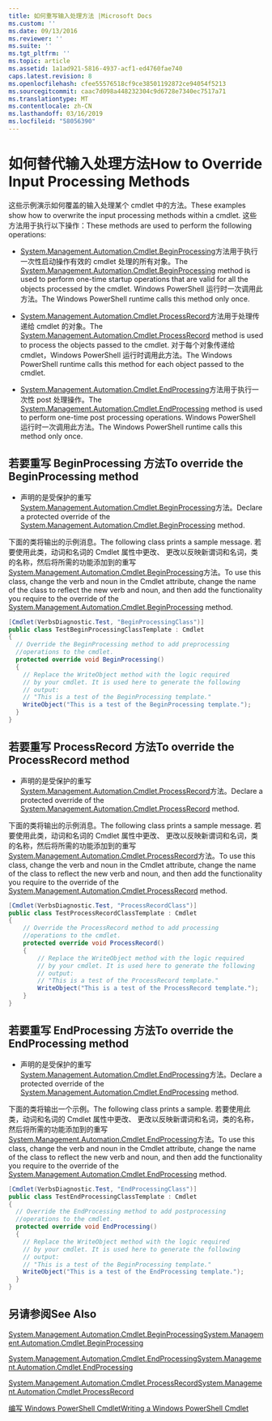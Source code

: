 ```yaml
---
title: 如何重写输入处理方法 |Microsoft Docs
ms.custom: ''
ms.date: 09/13/2016
ms.reviewer: ''
ms.suite: ''
ms.tgt_pltfrm: ''
ms.topic: article
ms.assetid: 1a1ad921-5816-4937-acf1-ed4760fae740
caps.latest.revision: 8
ms.openlocfilehash: cfee55576518cf9ce38501192872ce94054f5213
ms.sourcegitcommit: caac7d098a448232304c9d6728e7340ec7517a71
ms.translationtype: MT
ms.contentlocale: zh-CN
ms.lasthandoff: 03/16/2019
ms.locfileid: "58056390"
---
```

# <a name="how-to-override-input-processing-methods"></a><span data-ttu-id="1fca1-102">如何替代输入处理方法</span><span class="sxs-lookup"><span data-stu-id="1fca1-102">How to Override Input Processing Methods</span></span>

<span data-ttu-id="1fca1-103">这些示例演示如何覆盖的输入处理某个 cmdlet 中的方法。</span><span class="sxs-lookup"><span data-stu-id="1fca1-103">These examples show how to overwrite the input processing methods within a cmdlet.</span></span> <span data-ttu-id="1fca1-104">这些方法用于执行以下操作：</span><span class="sxs-lookup"><span data-stu-id="1fca1-104">These methods are used to perform the following operations:</span></span>

- <span data-ttu-id="1fca1-105">[System.Management.Automation.Cmdlet.BeginProcessing](/dotnet/api/System.Management.Automation.Cmdlet.BeginProcessing)方法用于执行一次性启动操作有效的 cmdlet 处理的所有对象。</span><span class="sxs-lookup"><span data-stu-id="1fca1-105">The [System.Management.Automation.Cmdlet.BeginProcessing](/dotnet/api/System.Management.Automation.Cmdlet.BeginProcessing) method is used to perform one-time startup operations that are valid for all the objects processed by the cmdlet.</span></span> <span data-ttu-id="1fca1-106">Windows PowerShell 运行时一次调用此方法。</span><span class="sxs-lookup"><span data-stu-id="1fca1-106">The Windows PowerShell runtime calls this method only once.</span></span>

- <span data-ttu-id="1fca1-107">[System.Management.Automation.Cmdlet.ProcessRecord](/dotnet/api/System.Management.Automation.Cmdlet.ProcessRecord)方法用于处理传递给 cmdlet 的对象。</span><span class="sxs-lookup"><span data-stu-id="1fca1-107">The [System.Management.Automation.Cmdlet.ProcessRecord](/dotnet/api/System.Management.Automation.Cmdlet.ProcessRecord) method is used to process the objects passed to the cmdlet.</span></span> <span data-ttu-id="1fca1-108">对于每个对象传递给 cmdlet，Windows PowerShell 运行时调用此方法。</span><span class="sxs-lookup"><span data-stu-id="1fca1-108">The Windows PowerShell runtime calls this method for each object passed to the cmdlet.</span></span>

- <span data-ttu-id="1fca1-109">[System.Management.Automation.Cmdlet.EndProcessing](/dotnet/api/System.Management.Automation.Cmdlet.EndProcessing)方法用于执行一次性 post 处理操作。</span><span class="sxs-lookup"><span data-stu-id="1fca1-109">The [System.Management.Automation.Cmdlet.EndProcessing](/dotnet/api/System.Management.Automation.Cmdlet.EndProcessing) method is used to perform one-time post processing operations.</span></span> <span data-ttu-id="1fca1-110">Windows PowerShell 运行时一次调用此方法。</span><span class="sxs-lookup"><span data-stu-id="1fca1-110">The Windows PowerShell runtime calls this method only once.</span></span>

## <a name="to-override-the-beginprocessing-method"></a><span data-ttu-id="1fca1-111">若要重写 BeginProcessing 方法</span><span class="sxs-lookup"><span data-stu-id="1fca1-111">To override the BeginProcessing method</span></span>

- <span data-ttu-id="1fca1-112">声明的是受保护的重写[System.Management.Automation.Cmdlet.BeginProcessing](/dotnet/api/System.Management.Automation.Cmdlet.BeginProcessing)方法。</span><span class="sxs-lookup"><span data-stu-id="1fca1-112">Declare a protected override of the [System.Management.Automation.Cmdlet.BeginProcessing](/dotnet/api/System.Management.Automation.Cmdlet.BeginProcessing) method.</span></span>

<span data-ttu-id="1fca1-113">下面的类将输出的示例消息。</span><span class="sxs-lookup"><span data-stu-id="1fca1-113">The following class prints a sample message.</span></span> <span data-ttu-id="1fca1-114">若要使用此类，动词和名词的 Cmdlet 属性中更改、 更改以反映新谓词和名词，类的名称，然后将所需的功能添加到的重写[System.Management.Automation.Cmdlet.BeginProcessing](/dotnet/api/System.Management.Automation.Cmdlet.BeginProcessing)方法。</span><span class="sxs-lookup"><span data-stu-id="1fca1-114">To use this class, change the verb and noun in the Cmdlet attribute, change the name of the class to reflect the new verb and noun, and then add the functionality you require to the override of the [System.Management.Automation.Cmdlet.BeginProcessing](/dotnet/api/System.Management.Automation.Cmdlet.BeginProcessing) method.</span></span>

```csharp
[Cmdlet(VerbsDiagnostic.Test, "BeginProcessingClass")]
public class TestBeginProcessingClassTemplate : Cmdlet
{
  // Override the BeginProcessing method to add preprocessing
  //operations to the cmdlet.
  protected override void BeginProcessing()
  {
    // Replace the WriteObject method with the logic required
    // by your cmdlet. It is used here to generate the following
    // output:
    // "This is a test of the BeginProcessing template."
    WriteObject("This is a test of the BeginProcessing template.");
  }
}
```

## <a name="to-override-the-processrecord-method"></a><span data-ttu-id="1fca1-115">若要重写 ProcessRecord 方法</span><span class="sxs-lookup"><span data-stu-id="1fca1-115">To override the ProcessRecord method</span></span>

- <span data-ttu-id="1fca1-116">声明的是受保护的重写[System.Management.Automation.Cmdlet.ProcessRecord](/dotnet/api/System.Management.Automation.Cmdlet.ProcessRecord)方法。</span><span class="sxs-lookup"><span data-stu-id="1fca1-116">Declare a protected override of the [System.Management.Automation.Cmdlet.ProcessRecord](/dotnet/api/System.Management.Automation.Cmdlet.ProcessRecord) method.</span></span>

<span data-ttu-id="1fca1-117">下面的类将输出的示例消息。</span><span class="sxs-lookup"><span data-stu-id="1fca1-117">The following class prints a sample message.</span></span> <span data-ttu-id="1fca1-118">若要使用此类，动词和名词的 Cmdlet 属性中更改、 更改以反映新谓词和名词，类的名称，然后将所需的功能添加到的重写[System.Management.Automation.Cmdlet.ProcessRecord](/dotnet/api/System.Management.Automation.Cmdlet.ProcessRecord)方法。</span><span class="sxs-lookup"><span data-stu-id="1fca1-118">To use this class, change the verb and noun in the Cmdlet attribute, change the name of the class to reflect the new verb and noun, and then add the functionality you require to the override of the [System.Management.Automation.Cmdlet.ProcessRecord](/dotnet/api/System.Management.Automation.Cmdlet.ProcessRecord) method.</span></span>

```csharp
[Cmdlet(VerbsDiagnostic.Test, "ProcessRecordClass")]
public class TestProcessRecordClassTemplate : Cmdlet
{
    // Override the ProcessRecord method to add processing
    //operations to the cmdlet.
    protected override void ProcessRecord()
    {
        // Replace the WriteObject method with the logic required
        // by your cmdlet. It is used here to generate the following
        // output:
        // "This is a test of the ProcessRecord template."
        WriteObject("This is a test of the ProcessRecord template.");
    }
}

```

## <a name="to-override-the-endprocessing-method"></a><span data-ttu-id="1fca1-119">若要重写 EndProcessing 方法</span><span class="sxs-lookup"><span data-stu-id="1fca1-119">To override the EndProcessing method</span></span>

- <span data-ttu-id="1fca1-120">声明的是受保护的重写[System.Management.Automation.Cmdlet.EndProcessing](/dotnet/api/System.Management.Automation.Cmdlet.EndProcessing)方法。</span><span class="sxs-lookup"><span data-stu-id="1fca1-120">Declare a protected override of the [System.Management.Automation.Cmdlet.EndProcessing](/dotnet/api/System.Management.Automation.Cmdlet.EndProcessing) method.</span></span>

<span data-ttu-id="1fca1-121">下面的类将输出一个示例。</span><span class="sxs-lookup"><span data-stu-id="1fca1-121">The following class prints a sample.</span></span> <span data-ttu-id="1fca1-122">若要使用此类，动词和名词的 Cmdlet 属性中更改、 更改以反映新谓词和名词，类的名称，然后将所需的功能添加到的重写[System.Management.Automation.Cmdlet.EndProcessing](/dotnet/api/System.Management.Automation.Cmdlet.EndProcessing)方法。</span><span class="sxs-lookup"><span data-stu-id="1fca1-122">To use this class, change the verb and noun in the Cmdlet attribute, change the name of the class to reflect the new verb and noun, and then add the functionality you require to the override of the [System.Management.Automation.Cmdlet.EndProcessing](/dotnet/api/System.Management.Automation.Cmdlet.EndProcessing) method.</span></span>

```csharp
[Cmdlet(VerbsDiagnostic.Test, "EndProcessingClass")]
public class TestEndProcessingClassTemplate : Cmdlet
{
  // Override the EndProcessing method to add postprocessing
  //operations to the cmdlet.
  protected override void EndProcessing()
  {
    // Replace the WriteObject method with the logic required
    // by your cmdlet. It is used here to generate the following
    // output:
    // "This is a test of the BeginProcessing template."
    WriteObject("This is a test of the EndProcessing template.");
  }
}
```

## <a name="see-also"></a><span data-ttu-id="1fca1-123">另请参阅</span><span class="sxs-lookup"><span data-stu-id="1fca1-123">See Also</span></span>

[<span data-ttu-id="1fca1-124">System.Management.Automation.Cmdlet.BeginProcessing</span><span class="sxs-lookup"><span data-stu-id="1fca1-124">System.Management.Automation.Cmdlet.BeginProcessing</span></span>](/dotnet/api/System.Management.Automation.Cmdlet.BeginProcessing)

[<span data-ttu-id="1fca1-125">System.Management.Automation.Cmdlet.EndProcessing</span><span class="sxs-lookup"><span data-stu-id="1fca1-125">System.Management.Automation.Cmdlet.EndProcessing</span></span>](/dotnet/api/System.Management.Automation.Cmdlet.EndProcessing)

[<span data-ttu-id="1fca1-126">System.Management.Automation.Cmdlet.ProcessRecord</span><span class="sxs-lookup"><span data-stu-id="1fca1-126">System.Management.Automation.Cmdlet.ProcessRecord</span></span>](/dotnet/api/System.Management.Automation.Cmdlet.ProcessRecord)

[<span data-ttu-id="1fca1-127">编写 Windows PowerShell Cmdlet</span><span class="sxs-lookup"><span data-stu-id="1fca1-127">Writing a Windows PowerShell Cmdlet</span></span>](./writing-a-windows-powershell-cmdlet.md)
